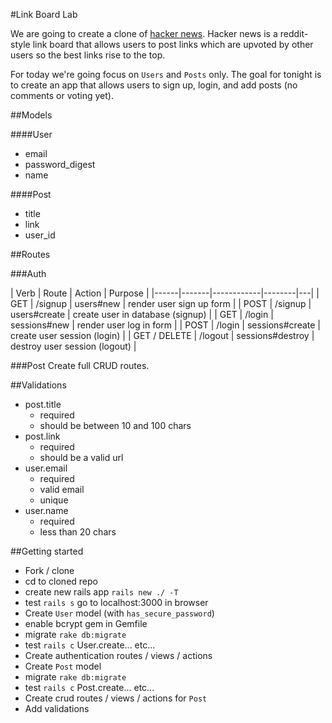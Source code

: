 #Link Board Lab

We are going to create a clone of [hacker news](https://news.ycombinator.com/). Hacker news is a reddit-style link board that allows users to post links which are upvoted by other users so the best links rise to the top.

For today we're going focus on `Users` and `Posts` only. The goal for tonight is to create an app that allows users to sign up, login, and add posts (no comments or voting yet).


##Models

####User
* email
* password_digest
* name

####Post
* title
* link
* user_id


##Routes


###Auth

| Verb | Route | Action | Purpose |
|------|-------|------------|--------|---|
| GET | /signup | users#new | render user sign up form | 
| POST | /signup | users#create | create user in database (signup) | 
| GET | /login | sessions#new | render user log in form |
| POST | /login | sessions#create | create user session (login) |
| GET / DELETE | /logout | sessions#destroy | destroy user session (logout) |


###Post
Create full CRUD routes.

##Validations

* post.title
    * required
    * should be between 10 and 100 chars
* post.link
    * required
    * should be a valid url
* user.email
    * required
    * valid email
    * unique
* user.name
    * required
    * less than 20 chars



##Getting started

* Fork / clone
* cd to cloned repo
* create new rails app `rails new ./ -T`
* test `rails s` go to localhost:3000 in browser
* Create `User` model (with `has_secure_password`)
* enable bcrypt gem in Gemfile
* migrate `rake db:migrate`
* test `rails c` User.create... etc...
* Create authentication routes / views / actions
* Create `Post` model
* migrate `rake db:migrate`
* test `rails c` Post.create... etc...
* Create crud routes / views / actions for `Post`
* Add validations

